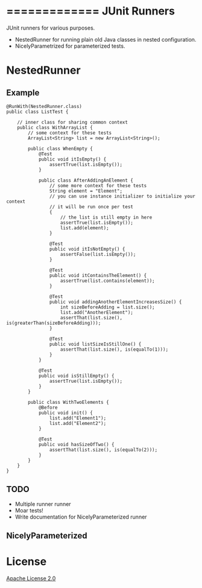 =============
JUnit Runners
=============

JUnit runners for various purposes.

- NestedRunner for running plain old Java classes in nested configuration.
- NicelyParametrized for parameterized tests.

NestedRunner
============

Example
-------

    @RunWith(NestedRunner.class)
    public class ListTest {
    
        // inner class for sharing common context
        public class WithArrayList {
            // some context for these tests
            ArrayList<String> list = new ArrayList<String>();

            public class WhenEmpty {
                @Test
                public void itIsEmpty() {
                    assertTrue(list.isEmpty());
                }
                    
                public class AfterAddingAnElement {
                    // some more context for these tests
                    String element = "Element";
                    // you can use instance initializer to initialize your context
                    // it will be run once per test
                    {                            
                        // the list is still empty in here
                        assertTrue(list.isEmpty());
                        list.add(element);
                    }
                    
                    @Test
                    public void itIsNotEmpty() {
                        assertFalse(list.isEmpty());
                    }
                    
                    @Test
                    public void itContainsTheElement() {              
                        assertTrue(list.contains(element));
                    }
                    
                    @Test
                    public void addingAnotherElementIncreasesSize() {
                        int sizeBeforeAdding = list.size();
                        list.add("AnotherElement");
                        assertThat(list.size(), is(greaterThan(sizeBeforeAdding)));                        
                    }
                    
                    @Test
                    public void listSizeIsStillOne() {
                        assertThat(list.size(), is(equalTo(1)));
                    }
                }
                
                @Test
                public void isStillEmpty() {
                    assertTrue(list.isEmpty());              
                }
            }
            
            public class WithTwoElements {
                @Before
                public void init() {
                    list.add("Element1");
                    list.add("Element2");
                }
                    
                @Test
                public void hasSizeOfTwo() {
                    assertThat(list.size(), is(equalTo(2)));
                }
            }
        }
    }

TODO
----

- Multiple runner runner
- Moar tests!
- Write documentation for NicelyParameterized runner

NicelyParameterized
-------------------


License
=======

[Apache License 2.0](../../blob/master/junit-runners/LICENSE)
